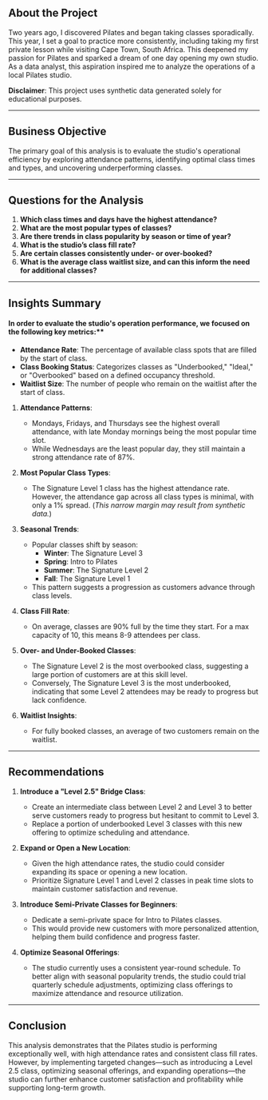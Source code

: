 ## **About the Project**

Two years ago, I discovered Pilates and began taking classes sporadically. This year, I set a goal to practice more consistently, including taking my first private lesson while visiting Cape Town, South Africa. This deepened my passion for Pilates and sparked a dream of one day opening my own studio. As a data analyst, this aspiration inspired me to analyze the operations of a local Pilates studio.

**Disclaimer**: This project uses synthetic data generated solely for educational purposes.

---

## **Business Objective**

The primary goal of this analysis is to evaluate the studio's operational efficiency by exploring attendance patterns, identifying optimal class times and types, and uncovering underperforming classes.

---

## **Questions for the Analysis**

1. **Which class times and days have the highest attendance?**
2. **What are the most popular types of classes?**
3. **Are there trends in class popularity by season or time of year?**
4. **What is the studio’s class fill rate?**
5. **Are certain classes consistently under- or over-booked?**
6. **What is the average class waitlist size, and can this inform the need for additional classes?**

---

## **Insights Summary**
#### In order to evaluate the studio's operation performance, we focused on the following key metrics:**
- **Attendance Rate**: The percentage of available class spots that are filled by the start of class.
- **Class Booking Status**: Categorizes classes as "Underbooked," "Ideal," or "Overbooked" based on a defined occupancy threshold.
- **Waitlist Size**: The number of people who remain on the waitlist after the start of class.

1. **Attendance Patterns**:
    - Mondays, Fridays, and Thursdays see the highest overall attendance, with late Monday mornings being the most popular time slot.
    - While Wednesdays are the least popular day, they still maintain a strong attendance rate of 87%.

2. **Most Popular Class Types**:
    - The Signature Level 1 class has the highest attendance rate. However, the attendance gap across all class types is minimal, with only a 1% spread. (*This narrow margin may result from synthetic data.*)

3. **Seasonal Trends**:
    - Popular classes shift by season:
        - **Winter**: The Signature Level 3
        - **Spring**: Intro to Pilates
        - **Summer**: The Signature Level 2
        - **Fall**: The Signature Level 1
    - This pattern suggests a progression as customers advance through class levels.

4. **Class Fill Rate**:
    - On average, classes are 90% full by the time they start. For a max capacity of 10, this means 8-9 attendees per class.

5. **Over- and Under-Booked Classes**:
    - The Signature Level 2 is the most overbooked class, suggesting a large portion of customers are at this skill level.
    - Conversely, The Signature Level 3 is the most underbooked, indicating that some Level 2 attendees may be ready to progress but lack confidence.

6. **Waitlist Insights**:
    - For fully booked classes, an average of two customers remain on the waitlist.

---

## **Recommendations**

1. **Introduce a "Level 2.5" Bridge Class**:
    - Create an intermediate class between Level 2 and Level 3 to better serve customers ready to progress but hesitant to commit to Level 3.
    - Replace a portion of underbooked Level 3 classes with this new offering to optimize scheduling and attendance.

2. **Expand or Open a New Location**:
    - Given the high attendance rates, the studio could consider expanding its space or opening a new location.
    - Prioritize Signature Level 1 and Level 2 classes in peak time slots to maintain customer satisfaction and revenue.

3. **Introduce Semi-Private Classes for Beginners**:
    - Dedicate a semi-private space for Intro to Pilates classes.
    - This would provide new customers with more personalized attention, helping them build confidence and progress faster.

4. **Optimize Seasonal Offerings**:
    - The studio currently uses a consistent year-round schedule. To better align with seasonal popularity trends, the studio could trial quarterly schedule adjustments, optimizing class offerings to maximize attendance and resource utilization.

---

## **Conclusion**

This analysis demonstrates that the Pilates studio is performing exceptionally well, with high attendance rates and consistent class fill rates. However, by implementing targeted changes—such as introducing a Level 2.5 class, optimizing seasonal offerings, and expanding operations—the studio can further enhance customer satisfaction and profitability while supporting long-term growth.
